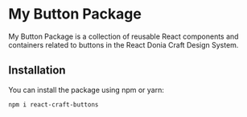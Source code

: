 # My Button Package

My Button Package is a collection of reusable React components and containers related to buttons in the React Donia Craft Design System.

## Installation

You can install the package using npm or yarn:

```bash
npm i react-craft-buttons
